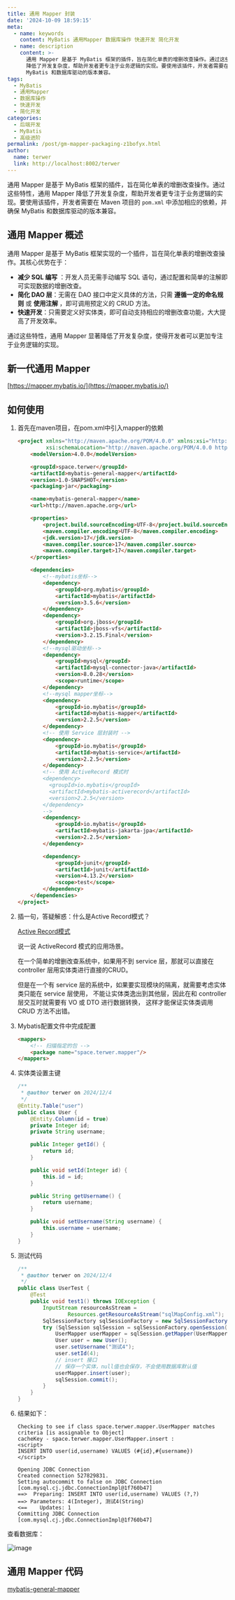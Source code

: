 ```yaml
---
title: 通用 Mapper 封装
date: '2024-10-09 18:59:15'
meta:
  - name: keywords
    content: MyBatis 通用Mapper 数据库操作 快速开发 简化开发
  - name: description
    content: >-
      通用 Mapper 是基于 MyBatis 框架的插件，旨在简化单表的增删改查操作。通过这些特性，通用 Mapper
      降低了开发复杂度，帮助开发者更专注于业务逻辑的实现。要使用该插件，开发者需要在 Maven 项目的 `pom.xml` 中添加相应的依赖，并确保
      MyBatis 和数据库驱动的版本兼容。
tags:
  - MyBatis
  - 通用Mapper
  - 数据库操作
  - 快速开发
  - 简化开发
categories:
  - 后端开发
  - MyBatis
  - 高级进阶
permalink: /post/gm-mapper-packaging-z1bofyx.html
author:
  name: terwer
  link: http://localhost:8002/terwer
---
```

通用 Mapper 是基于 MyBatis 框架的插件，旨在简化单表的增删改查操作。通过这些特性，通用 Mapper 降低了开发复杂度，帮助开发者更专注于业务逻辑的实现。要使用该插件，开发者需要在 Maven 项目的 `pom.xml` 中添加相应的依赖，并确保 MyBatis 和数据库驱动的版本兼容。

<!-- more -->




## 通用 Mapper 概述

通用 Mapper 是基于 MyBatis 框架实现的一个插件，旨在简化单表的增删改查操作。其核心优势在于：

* **减少 SQL 编写** ：开发人员无需手动编写 SQL 语句，通过配置和简单的注解即可实现数据的增删改查。
* **简化 DAO 层**：无需在 DAO 接口中定义具体的方法，只需 **遵循一定的命名规则** 或 **使用注解** ，即可调用预定义的 CRUD 方法。
* **快速开发**：只需要定义好实体类，即可自动支持相应的增删改查功能，大大提高了开发效率。

通过这些特性，通用 Mapper 显著降低了开发复杂度，使得开发者可以更加专注于业务逻辑的实现。

## 新一代通用 Mapper

[https://mapper.mybatis.io/](https://mapper.mybatis.io/)

## 如何使用

1. 首先在maven项目，在pom.xml中引入mapper的依赖

    ```html
    <project xmlns="http://maven.apache.org/POM/4.0.0" xmlns:xsi="http://www.w3.org/2001/XMLSchema-instance"
             xsi:schemaLocation="http://maven.apache.org/POM/4.0.0 http://maven.apache.org/xsd/maven-4.0.0.xsd">
        <modelVersion>4.0.0</modelVersion>

        <groupId>space.terwer</groupId>
        <artifactId>mybatis-general-mapper</artifactId>
        <version>1.0-SNAPSHOT</version>
        <packaging>jar</packaging>

        <name>mybatis-general-mapper</name>
        <url>http://maven.apache.org</url>

        <properties>
            <project.build.sourceEncoding>UTF-8</project.build.sourceEncoding>
            <maven.compiler.encoding>UTF-8</maven.compiler.encoding>
            <jdk.version>17</jdk.version>
            <maven.compiler.source>17</maven.compiler.source>
            <maven.compiler.target>17</maven.compiler.target>
        </properties>

        <dependencies>
            <!--mybatis坐标-->
            <dependency>
                <groupId>org.mybatis</groupId>
                <artifactId>mybatis</artifactId>
                <version>3.5.6</version>
            </dependency>
            <dependency>
                <groupId>org.jboss</groupId>
                <artifactId>jboss-vfs</artifactId>
                <version>3.2.15.Final</version>
            </dependency>
            <!--mysql驱动坐标-->
            <dependency>
                <groupId>mysql</groupId>
                <artifactId>mysql-connector-java</artifactId>
                <version>8.0.28</version>
                <scope>runtime</scope>
            </dependency>
            <!--mysql mapper坐标-->
            <dependency>
                <groupId>io.mybatis</groupId>
                <artifactId>mybatis-mapper</artifactId>
                <version>2.2.5</version>
            </dependency>
            <!-- 使用 Service 层封装时 -->
            <dependency>
                <groupId>io.mybatis</groupId>
                <artifactId>mybatis-service</artifactId>
                <version>2.2.5</version>
            </dependency>
            <!-- 使用 ActiveRecord 模式时 
            <dependency>
              <groupId>io.mybatis</groupId>
              <artifactId>mybatis-activerecord</artifactId>
              <version>2.2.5</version>
            </dependency>
            -->
            <dependency>
                <groupId>io.mybatis</groupId>
                <artifactId>mybatis-jakarta-jpa</artifactId>
                <version>2.2.5</version>
            </dependency>

            <dependency>
                <groupId>junit</groupId>
                <artifactId>junit</artifactId>
                <version>4.13.2</version>
                <scope>test</scope>
            </dependency>
        </dependencies>
    </project>
    ```

2. 插一句，答疑解惑：什么是Active Record模式？

    [Active Record模式](https://mapper.mybatis.io/docs/v2.x/6.activerecord.html)

    说一说 ActiveRecord 模式的应用场景。

    在一个简单的增删改查系统中，如果用不到 service 层，那就可以直接在 controller 层用实体类进行直接的CRUD。

    但是在一个有 service 层的系统中，如果要实现模块的隔离，就需要考虑实体类只能在 service 层使用， 不能让实体类逸出到其他层，因此在和 controller 层交互时就需要有 VO 或 DTO 进行数据转换， 这样才能保证实体类调用 CRUD 方法不出错。
3. Mybatis配置文件中完成配置

    ```html
    <mappers>
        <!-- 扫描指定的包 -->
        <package name="space.terwer.mapper"/>
    </mappers>
    ```

3. 实体类设置主键

    ```java
    /**
     * @author terwer on 2024/12/4
     */
    @Entity.Table("user")
    public class User {
        @Entity.Column(id = true)
        private Integer id;
        private String username;

        public Integer getId() {
            return id;
        }

        public void setId(Integer id) {
            this.id = id;
        }

        public String getUsername() {
            return username;
        }

        public void setUsername(String username) {
            this.username = username;
        }
    }
    ```
4. 测试代码

    ```java
    /**
     * @author terwer on 2024/12/4
     */
    public class UserTest {
        @Test
        public void test1() throws IOException {
            InputStream resourceAsStream =
                    Resources.getResourceAsStream("sqlMapConfig.xml");
            SqlSessionFactory sqlSessionFactory = new SqlSessionFactoryBuilder().build(resourceAsStream);
            try (SqlSession sqlSession = sqlSessionFactory.openSession()) {
                UserMapper userMapper = sqlSession.getMapper(UserMapper.class);
                User user = new User();
                user.setUsername("测试4");
                user.setId(4);
                // insert 接口
                // 保存一个实体，null值也会保存，不会使用数据库默认值
                userMapper.insert(user);
                sqlSession.commit();
            }
        }
    }
    ```

5. 结果如下：

    ```plaintext
    Checking to see if class space.terwer.mapper.UserMapper matches criteria [is assignable to Object]
    cacheKey - space.terwer.mapper.UserMapper.insert :
    <script>
    INSERT INTO user(id,username) VALUES (#{id},#{username})
    </script>

    Opening JDBC Connection
    Created connection 527829831.
    Setting autocommit to false on JDBC Connection [com.mysql.cj.jdbc.ConnectionImpl@1f760b47]
    ==>  Preparing: INSERT INTO user(id,username) VALUES (?,?)
    ==> Parameters: 4(Integer), 测试4(String)
    <==    Updates: 1
    Committing JDBC Connection [com.mysql.cj.jdbc.ConnectionImpl@1f760b47]
    ```

查看数据库：

​![image](https://cdn.sa.net/2024/12/04/VPnFu7I1awMlQbD.png)​

## 通用 Mapper 代码

[mybatis-general-mapper](https://github.com/terwer/senior-java-engineer-road/tree/main/p7-skill/framework/mybatis/mybatis-general-mapper "mybatis-pager-demo")
